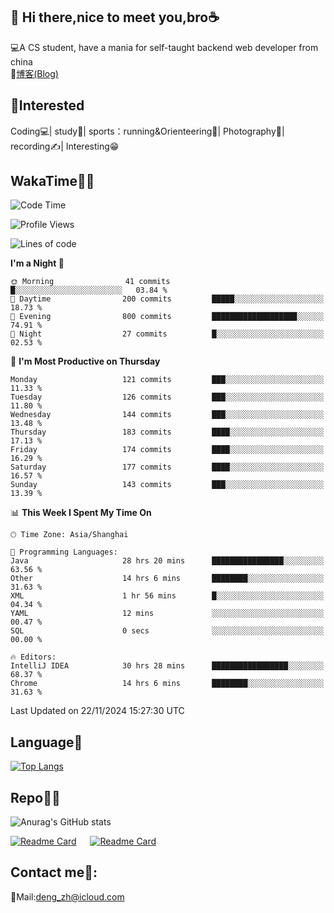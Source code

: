 👋 Hi there,nice to meet you,bro☕
---
💻A CS student, have a mania for self-taught backend web developer from china   
📌[博客(Blog)](https://github.com/HealUP/MyBlog)

 <!-- waka-box start -->
 <!-- waka-box end -->
 
🧲**Interested**
--
Coding💻| study📖| sports：running&Orienteering🏃‍| Photography📸| recording✍️| Interesting😁

WakaTime👨‍💻
---
<!--START_SECTION:waka-->
![Code Time](http://img.shields.io/badge/Code%20Time-2%2C150%20hrs%2037%20mins-blue)

![Profile Views](http://img.shields.io/badge/Profile%20Views-1-blue)

![Lines of code](https://img.shields.io/badge/From%20Hello%20World%20I%27ve%20Written-205.0%20thousand%20lines%20of%20code-blue)

**I'm a Night 🦉** 

```text
🌞 Morning                41 commits          █░░░░░░░░░░░░░░░░░░░░░░░░   03.84 % 
🌆 Daytime                200 commits         █████░░░░░░░░░░░░░░░░░░░░   18.73 % 
🌃 Evening                800 commits         ███████████████████░░░░░░   74.91 % 
🌙 Night                  27 commits          █░░░░░░░░░░░░░░░░░░░░░░░░   02.53 % 
```
📅 **I'm Most Productive on Thursday** 

```text
Monday                   121 commits         ███░░░░░░░░░░░░░░░░░░░░░░   11.33 % 
Tuesday                  126 commits         ███░░░░░░░░░░░░░░░░░░░░░░   11.80 % 
Wednesday                144 commits         ███░░░░░░░░░░░░░░░░░░░░░░   13.48 % 
Thursday                 183 commits         ████░░░░░░░░░░░░░░░░░░░░░   17.13 % 
Friday                   174 commits         ████░░░░░░░░░░░░░░░░░░░░░   16.29 % 
Saturday                 177 commits         ████░░░░░░░░░░░░░░░░░░░░░   16.57 % 
Sunday                   143 commits         ███░░░░░░░░░░░░░░░░░░░░░░   13.39 % 
```


📊 **This Week I Spent My Time On** 

```text
🕑︎ Time Zone: Asia/Shanghai

💬 Programming Languages: 
Java                     28 hrs 20 mins      ████████████████░░░░░░░░░   63.56 % 
Other                    14 hrs 6 mins       ████████░░░░░░░░░░░░░░░░░   31.63 % 
XML                      1 hr 56 mins        █░░░░░░░░░░░░░░░░░░░░░░░░   04.34 % 
YAML                     12 mins             ░░░░░░░░░░░░░░░░░░░░░░░░░   00.47 % 
SQL                      0 secs              ░░░░░░░░░░░░░░░░░░░░░░░░░   00.00 % 

🔥 Editors: 
IntelliJ IDEA            30 hrs 28 mins      █████████████████░░░░░░░░   68.37 % 
Chrome                   14 hrs 6 mins       ████████░░░░░░░░░░░░░░░░░   31.63 % 
```


 Last Updated on 22/11/2024 15:27:30 UTC
<!--END_SECTION:waka-->

Language🚀
---
[![Top Langs](https://github-readme-stats.vercel.app/api/top-langs/?username=HealUP&layout=compact&hide_border=true)](https://github.com/HealUP)

Repo🧑‍💻
---
![Anurag's GitHub stats](https://github-readme-stats.vercel.app/api?username=HealUP&count_private=true&show_icons=true&theme=gruvbox&hide_border=true) 

[![Readme Card](https://github-readme-stats.vercel.app/api/pin/?username=HealUP&repo=InternetEy&theme=transparent)](https://github.com/HealUP/InternetEy) &emsp;
[![Readme Card](https://github-readme-stats.vercel.app/api/pin/?username=HealUP&repo=CampusExperience&theme=transparent)](https://github.com/HealUP/CampusExperience)


Contact me📱:
---
📮Mail:deng_zh@icloud.com  
